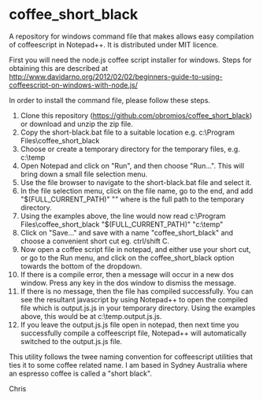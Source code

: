 coffee_short_black
==================

A repository for windows command file that makes allows easy compilation of coffeescript in Notepad++. It is distributed under MIT licence. 

First you will need the node.js coffee script installer for windows.  Steps for obtaining this are described at http://www.davidarno.org/2012/02/02/beginners-guide-to-using-coffeescript-on-windows-with-node.js/

In order to install the command file, please follow these steps.

1. Clone this repository (https://github.com/obromios/coffee_short_black) or download and unzip the zip file.
2. Copy the short-black.bat file to a suitable location e.g. c:\Program Files\coffee_short_black
3. Choose or create a temporary directory for the temporary files, e.g. c:\temp
4. Open Notepad and click on "Run", and then choose "Run...". This will bring down a small file selection menu.
5. Use the file browser to navigate to the short-black.bat file and select it.
6. In the file selection menu, click on the file name, go to the end, and add "$(FULL_CURRENT_PATH)" "<temp path>" where <temp path> is the full path to the temporary directory.
7. Using the examples above, the line would now read
       c:\Program Files\coffee_short_black "$(FULL_CURRENT_PATH)" "c:\temp"
8. Click on "Save..." and save with a name "coffee_short_black" and choose a convenient short cut eg. ctrl/shift C.
9. Now open a coffee script file in notepad, and either use your short cut, or go to the Run menu, and click on the coffee_short_black option towards the bottom of the dropdown.
10. If there is a compile error, then a message will occur in a new dos window. Press any key in the dos window to dismiss the message.
11. If there is no message, then the file has compiled successfully.  You can see the resultant javascript by using Notepad++ to open the compiled file which is output.js.js in your temporary directory. Using the examples above, this would be at c:\temp.output.js.js.
12. If you leave the output.js.js file open in notepad, then next time you successfully compile a coffeescript file, Notepad++ will automatically switched to the output.js.js file.

This utility follows the twee naming convention for coffeescript utilities that ties it to some coffee related name.  I am based in Sydney Australia where an espresso coffee is called a "short black".

Chris

